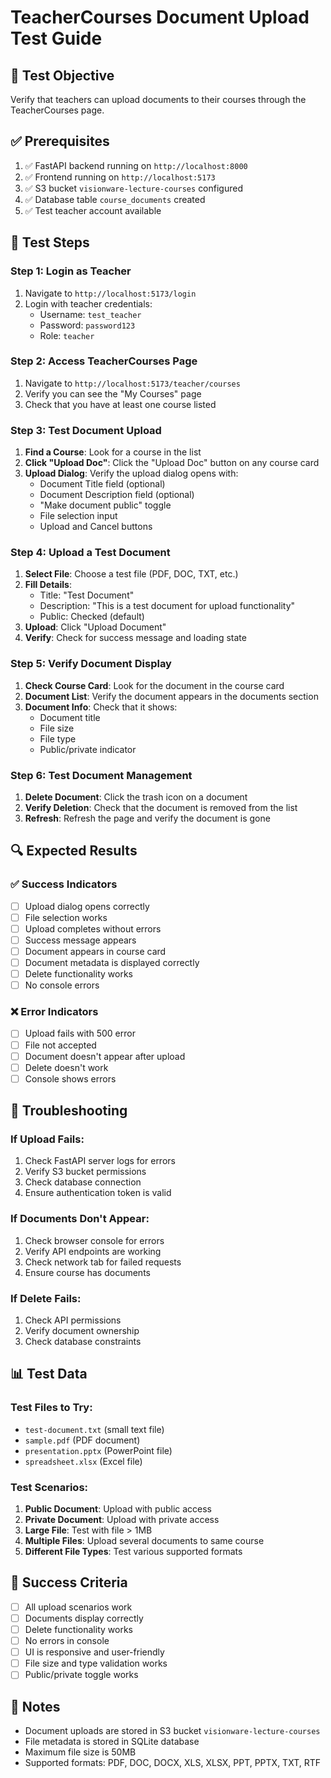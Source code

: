 # TeacherCourses Document Upload Test Guide

## 🎯 **Test Objective**

Verify that teachers can upload documents to their courses through the TeacherCourses page.

## ✅ **Prerequisites**

1. ✅ FastAPI backend running on `http://localhost:8000`
2. ✅ Frontend running on `http://localhost:5173`
3. ✅ S3 bucket `visionware-lecture-courses` configured
4. ✅ Database table `course_documents` created
5. ✅ Test teacher account available

## 🧪 **Test Steps**

### **Step 1: Login as Teacher**

1. Navigate to `http://localhost:5173/login`
2. Login with teacher credentials:
   - Username: `test_teacher`
   - Password: `password123`
   - Role: `teacher`

### **Step 2: Access TeacherCourses Page**

1. Navigate to `http://localhost:5173/teacher/courses`
2. Verify you can see the "My Courses" page
3. Check that you have at least one course listed

### **Step 3: Test Document Upload**

1. **Find a Course**: Look for a course in the list
2. **Click "Upload Doc"**: Click the "Upload Doc" button on any course card
3. **Upload Dialog**: Verify the upload dialog opens with:
   - Document Title field (optional)
   - Document Description field (optional)
   - "Make document public" toggle
   - File selection input
   - Upload and Cancel buttons

### **Step 4: Upload a Test Document**

1. **Select File**: Choose a test file (PDF, DOC, TXT, etc.)
2. **Fill Details**:
   - Title: "Test Document"
   - Description: "This is a test document for upload functionality"
   - Public: Checked (default)
3. **Upload**: Click "Upload Document"
4. **Verify**: Check for success message and loading state

### **Step 5: Verify Document Display**

1. **Check Course Card**: Look for the document in the course card
2. **Document List**: Verify the document appears in the documents section
3. **Document Info**: Check that it shows:
   - Document title
   - File size
   - File type
   - Public/private indicator

### **Step 6: Test Document Management**

1. **Delete Document**: Click the trash icon on a document
2. **Verify Deletion**: Check that the document is removed from the list
3. **Refresh**: Refresh the page and verify the document is gone

## 🔍 **Expected Results**

### **✅ Success Indicators**

- [ ] Upload dialog opens correctly
- [ ] File selection works
- [ ] Upload completes without errors
- [ ] Success message appears
- [ ] Document appears in course card
- [ ] Document metadata is displayed correctly
- [ ] Delete functionality works
- [ ] No console errors

### **❌ Error Indicators**

- [ ] Upload fails with 500 error
- [ ] File not accepted
- [ ] Document doesn't appear after upload
- [ ] Delete doesn't work
- [ ] Console shows errors

## 🐛 **Troubleshooting**

### **If Upload Fails:**

1. Check FastAPI server logs for errors
2. Verify S3 bucket permissions
3. Check database connection
4. Ensure authentication token is valid

### **If Documents Don't Appear:**

1. Check browser console for errors
2. Verify API endpoints are working
3. Check network tab for failed requests
4. Ensure course has documents

### **If Delete Fails:**

1. Check API permissions
2. Verify document ownership
3. Check database constraints

## 📊 **Test Data**

### **Test Files to Try:**

- `test-document.txt` (small text file)
- `sample.pdf` (PDF document)
- `presentation.pptx` (PowerPoint file)
- `spreadsheet.xlsx` (Excel file)

### **Test Scenarios:**

1. **Public Document**: Upload with public access
2. **Private Document**: Upload with private access
3. **Large File**: Test with file > 1MB
4. **Multiple Files**: Upload several documents to same course
5. **Different File Types**: Test various supported formats

## 🎉 **Success Criteria**

- [ ] All upload scenarios work
- [ ] Documents display correctly
- [ ] Delete functionality works
- [ ] No errors in console
- [ ] UI is responsive and user-friendly
- [ ] File size and type validation works
- [ ] Public/private toggle works

## 📝 **Notes**

- Document uploads are stored in S3 bucket `visionware-lecture-courses`
- File metadata is stored in SQLite database
- Maximum file size is 50MB
- Supported formats: PDF, DOC, DOCX, XLS, XLSX, PPT, PPTX, TXT, RTF
